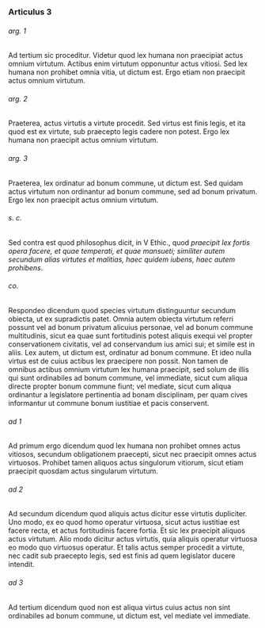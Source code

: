 ### Articulus 3

###### arg. 1
Ad tertium sic proceditur. Videtur quod lex humana non praecipiat actus omnium virtutum. Actibus enim virtutum opponuntur actus vitiosi. Sed lex humana non prohibet omnia vitia, ut dictum est. Ergo etiam non praecipit actus omnium virtutum.

###### arg. 2
Praeterea, actus virtutis a virtute procedit. Sed virtus est finis legis, et ita quod est ex virtute, sub praecepto legis cadere non potest. Ergo lex humana non praecipit actus omnium virtutum.

###### arg. 3
Praeterea, lex ordinatur ad bonum commune, ut dictum est. Sed quidam actus virtutum non ordinantur ad bonum commune, sed ad bonum privatum. Ergo lex non praecipit actus omnium virtutum.

###### s. c.
Sed contra est quod philosophus dicit, in V Ethic., quod *praecipit lex fortis opera facere, et quae temperati, et quae mansueti; similiter autem secundum alias virtutes et malitias, haec quidem iubens, haec autem prohibens*.

###### co.
Respondeo dicendum quod species virtutum distinguuntur secundum obiecta, ut ex supradictis patet. Omnia autem obiecta virtutum referri possunt vel ad bonum privatum alicuius personae, vel ad bonum commune multitudinis, sicut ea quae sunt fortitudinis potest aliquis exequi vel propter conservationem civitatis, vel ad conservandum ius amici sui; et simile est in aliis. Lex autem, ut dictum est, ordinatur ad bonum commune. Et ideo nulla virtus est de cuius actibus lex praecipere non possit. Non tamen de omnibus actibus omnium virtutum lex humana praecipit, sed solum de illis qui sunt ordinabiles ad bonum commune, vel immediate, sicut cum aliqua directe propter bonum commune fiunt; vel mediate, sicut cum aliqua ordinantur a legislatore pertinentia ad bonam disciplinam, per quam cives informantur ut commune bonum iustitiae et pacis conservent.

###### ad 1
Ad primum ergo dicendum quod lex humana non prohibet omnes actus vitiosos, secundum obligationem praecepti, sicut nec praecipit omnes actus virtuosos. Prohibet tamen aliquos actus singulorum vitiorum, sicut etiam praecipit quosdam actus singularum virtutum.

###### ad 2
Ad secundum dicendum quod aliquis actus dicitur esse virtutis dupliciter. Uno modo, ex eo quod homo operatur virtuosa, sicut actus iustitiae est facere recta, et actus fortitudinis facere fortia. Et sic lex praecipit aliquos actus virtutum. Alio modo dicitur actus virtutis, quia aliquis operatur virtuosa eo modo quo virtuosus operatur. Et talis actus semper procedit a virtute, nec cadit sub praecepto legis, sed est finis ad quem legislator ducere intendit.

###### ad 3
Ad tertium dicendum quod non est aliqua virtus cuius actus non sint ordinabiles ad bonum commune, ut dictum est, vel mediate vel immediate.

